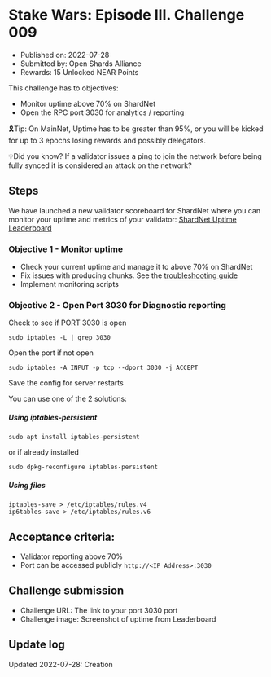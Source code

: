 # Stake Wars: Episode III. Challenge 009
* Published on: 2022-07-28
* Submitted by: Open Shards Alliance
* Rewards: 15 Unlocked NEAR Points

This challenge has to objectives:
* Monitor uptime above 70% on ShardNet
* Open the RPC port 3030 for analytics / reporting

🎗️Tip: On MainNet, Uptime has to be greater than 95%, or you will be kicked for up to 3 epochs losing rewards and possibly delegators.

💡Did you know? If a validator issues a ping to join the network before being fully synced it is considered an attack on the network?

## Steps

We have launched a new validator scoreboard for ShardNet where you can monitor your uptime and metrics of your validator: [ShardNet Uptime Leaderboard](https://openshards.io/shardnet-uptime-scoreboard/)

### Objective 1 - Monitor uptime

* Check your current uptime and manage it to above 70% on ShardNet
* Fix issues with producing chunks.
See the [troubleshooting guide](https://github.com/near/stakewars-iii/blob/main/challenges/troubleshooting.md)
* Implement monitoring scripts 

### Objective 2 - Open Port 3030 for Diagnostic reporting

Check to see if PORT 3030 is open
```
sudo iptables -L | grep 3030
```
Open the port if not open
```
sudo iptables -A INPUT -p tcp --dport 3030 -j ACCEPT
```
Save the config for server restarts

You can use one of the 2 solutions:
##### Using iptables-persistent
```
sudo apt install iptables-persistent
```
or if already installed
```
sudo dpkg-reconfigure iptables-persistent
```

##### Using files
```
iptables-save > /etc/iptables/rules.v4
ip6tables-save > /etc/iptables/rules.v6
```

## Acceptance criteria:

* Validator reporting above 70%
* Port can be accessed publicly `http://<IP Address>:3030`

## Challenge submission

* Challenge URL: The link to your port 3030 port
* Challenge image: Screenshot of uptime from Leaderboard

## Update log

Updated 2022-07-28: Creation
